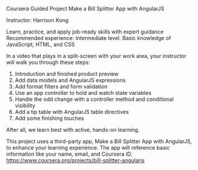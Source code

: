
Coursera Guided Project
Make a Bill Splitter App with AngularJS

Instructor: Harrison Kong

Learn, practice, and apply job-ready skills with expert guidance
Recommended experience: Intermediate level. Basic knowledge of JavaScript, HTML, and CSS

In a video that plays in a split-screen with your work area, your instructor will walk you through these steps:

1. Introduction and finished product preview
2. Add data models and AngularJS expressions
3. Add format filters and form validation
4. Use an app controller to hold and watch state variables
5. Handle the odd change with a controller method and conditional visibility
6. Add a tip table with AngularJS table directives
7. Add some finishing touches

After all, we learn best with active, hands-on learning.


This project uses a third-party app, Make a Bill Splitter App with AngularJS, to enhance your learning experience. 
The app will reference basic information like your name, email, and Coursera ID.
https://www.coursera.org/projects/bill-splitter-angularjs



